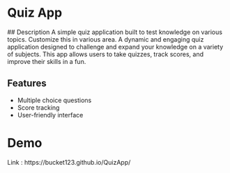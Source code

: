 <h1>Quiz App</h1>
## Description
A simple quiz application built to test knowledge on various topics. Customize this in various area.
A dynamic and engaging quiz application designed to challenge and expand your knowledge on a variety of subjects. 
This app allows users to take quizzes, track scores, and improve their skills in a fun. 

## Features
- Multiple choice questions
- Score tracking
- User-friendly interface

<h1>Demo</h1>
Link : https://bucket123.github.io/QuizApp/
